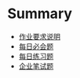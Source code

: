 # Summary

* [作业要求说明](README.md)
* [每日必会题](tasks/section.1.md)
* [每日练习题](tasks/section.2.md)
* [企业笔试题](tasks/section.3.md)